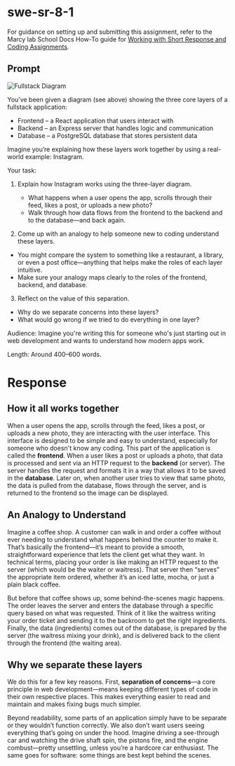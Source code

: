 # swe-sr-8-1

For guidance on setting up and submitting this assignment, refer to the Marcy lab School Docs How-To guide for [Working with Short Response and Coding Assignments](https://marcylabschool.gitbook.io/marcy-lab-school-docs/fullstack-curriculum/how-tos/working-with-assignments#how-to-work-on-assignments).

## Prompt

![Fullstack Diagram](./client-server-database-diagram.svg)

You’ve been given a diagram (see above) showing the three core layers of a fullstack application:

- Frontend – a React application that users interact with
- Backend – an Express server that handles logic and communication
- Database – a PostgreSQL database that stores persistent data

Imagine you’re explaining how these layers work together by using a real-world example: Instagram.

Your task:

1. Explain how Instagram works using the three-layer diagram.

   - What happens when a user opens the app, scrolls through their feed, likes a post, or uploads a new photo?
   - Walk through how data flows from the frontend to the backend and to the database—and back again.

2. Come up with an analogy to help someone new to coding understand these layers.

- You might compare the system to something like a restaurant, a library, or even a post office—anything that helps make the roles of each layer intuitive.
- Make sure your analogy maps clearly to the roles of the frontend, backend, and database.

3. Reflect on the value of this separation.

- Why do we separate concerns into these layers?
- What would go wrong if we tried to do everything in one layer?

Audience: Imagine you're writing this for someone who's just starting out in web development and wants to understand how modern apps work.

Length: Around 400–600 words.

# Response

## How it all works together

When a user opens the app, scrolls through the feed, likes a post, or uploads a new photo, they are interacting with the user interface. This interface is designed to be simple and easy to understand, especially for someone who doesn't know any coding. This part of the application is called the **frontend**. When a user likes a post or uploads a photo, that data is processed and sent via an HTTP request to the **backend** (or server). The server handles the request and formats it in a way that allows it to be saved in the **database**. Later on, when another user tries to view that same photo, the data is pulled from the database, flows through the server, and is returned to the frontend so the image can be displayed.

## An Analogy to Understand

Imagine a coffee shop. A customer can walk in and order a coffee without ever needing to understand what happens behind the counter to make it. That’s basically the frontend—it’s meant to provide a smooth, straightforward experience that lets the client get what they want. In technical terms, placing your order is like making an HTTP request to the server (which would be the waiter or waitress). That server then “serves” the appropriate item ordered, whether it’s an iced latte, mocha, or just a plain black coffee.

But before that coffee shows up, some behind-the-scenes magic happens. The order leaves the server and enters the database through a specific query based on what was requested. Think of it like the waitress writing your order ticket and sending it to the backroom to get the right ingredients. Finally, the data (ingredients) comes out of the database, is prepared by the server (the waitress mixing your drink), and is delivered back to the client through the frontend (the waiting area).

## Why we separate these layers

We do this for a few key reasons. First, **separation of concerns**—a core principle in web development—means keeping different types of code in their own respective places. This makes everything easier to read and maintain and makes fixing bugs much simpler.

Beyond readability, some parts of an application simply have to be separate or they wouldn’t function correctly. We also don’t want users seeing everything that’s going on under the hood. Imagine driving a see-through car and watching the drive shaft spin, the pistons fire, and the engine combust—pretty unsettling, unless you’re a hardcore car enthusiast. The same goes for software: some things are best kept behind the scenes.
